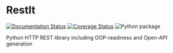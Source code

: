 # RestIt

[![Documentation Status](https://readthedocs.org/projects/restit/badge/?version=latest)](https://restit.readthedocs.io/en/latest/?badge=latest)
[![Coverage Status](https://coveralls.io/repos/github/Rollmops/restit/badge.svg?branch=master)](https://coveralls.io/github/Rollmops/restit?branch=master)
![Python package](https://github.com/Rollmops/restit/workflows/Python%20package/badge.svg)

Python HTTP REST library including OOP-readiness and Open-API generation

